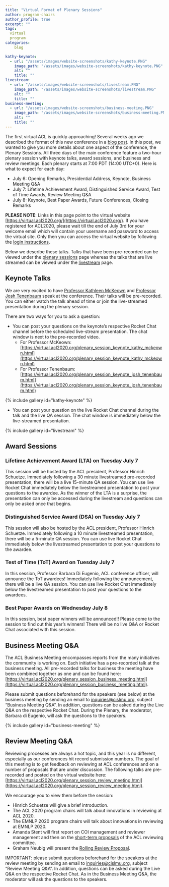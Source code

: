 ```yaml
---
title: "Virtual Format of Plenary Sessions"
author: program-chairs
author_profile: true
excerpt: ""
tags:
  virtual
  program
categories:
    blog

kathy-keynote:
  - url: "/assets/images/website-screenshots/kathy-keynote.PNG"
    image_path: "/assets/images/website-screenshots/kathy-keynote.PNG"
    alt: ""
    title: ""
livestream:
  - url: "/assets/images/website-screenshots/livestream.PNG"
    image_path: "/assets/images/website-screenshots/livestream.PNG"
    alt: ""
    title: ""
business-meeting:
  - url: "/assets/images/website-screenshots/business-meeting.PNG"
    image_path: "/assets/images/website-screenshots/business-meeting.PNG"
    alt: ""
    title: ""
---
```


The first virtual ACL is quickly approaching!  Several weeks ago we described the format of this new conference in a [blog post](https://acl2020.org/blog/intro-to-conference-infrastructure/).  In this post, we wanted to give you more details about one aspect of the conference, the Plenary Sessions.  All three days of the main conference feature a two-hour plenary session with keynote talks, award sessions, and business and review meetings.  Each plenary starts at 7:00 PDT (14:00 UTC+0). Here is what to expect for each day:

- July 6: Opening Remarks, Presidential Address, Keynote, Business Meeting Q&A
- July 7: Lifetime Achievement Award, Distinguished Service Award, Test of Time Awards, Review Meeting Q&A
- July 8: Keynote, Best Paper Awards, Future Conferences, Closing Remarks


<b>PLEASE NOTE</b>: Links in this page point to the virtual website [https://virtual.acl2020.org/](https://virtual.acl2020.org/). If you have registered for ACL2020, please wait till the end of July 3rd for your welcome email which will contain your username and password to access the virtual site. Only then you can access the virtual website by following the [login instructions](https://acl2020.org/_pages/docs/ACL2020_virtual_website_login_steps.pdf). 

Below we describe these talks. Talks that have been pre-recorded can be viewed under the [plenary sessions](https://virtual.acl2020.org/plenary_sessions.html) page whereas the talks that are live streamed can be viewed under the [livestream](https://virtual.acl2020.org/livestream.html) page. 


## Keynote Talks

We are very excited to have [Professor Kathleen McKeown](https://virtual.acl2020.org/plenary_session_keynote_kathy_mckeown.html) and [Professor Josh Tenenbaum](https://virtual.acl2020.org/plenary_session_keynote_josh_tenenbaum.html) speak at the conference. Their talks will be pre-recorded. You can either watch the talk ahead of time or join the live-streamed presentation during the plenary session. 

There are two ways for you to ask a question: 
- You can post your questions on the keynote’s respective Rocket Chat channel before the scheduled live-stream presentation. The chat window is next to the pre-recorded video. 
  - For Professor McKeown: [https://virtual.acl2020.org/plenary_session_keynote_kathy_mckeown.html](https://virtual.acl2020.org/plenary_session_keynote_kathy_mckeown.html)
  - For Professor Tenenbaum: [https://virtual.acl2020.org/plenary_session_keynote_josh_tenenbaum.html](https://virtual.acl2020.org/plenary_session_keynote_josh_tenenbaum.html)

{% include gallery id="kathy-keynote" %}

- You can post your question on the live Rocket Chat channel during the talk and the live QA session. The chat window is immediately below the live-streamed presentation.

{% include gallery id="livestream" %}

## Award Sessions

### Lifetime Achievement Award (LTA) on Tuesday July 7

This session will be hosted by the ACL president, Professor Hinrich Schuetze. Immediately following a 30 minute livestreamed pre-recorded presentation, there will be a live 15-minute QA session. You can use live Rocket Chat immediately below the livestreamed presentation to post your questions to the awardee.  As the winner of the LTA is a surprise, the presentation can only be accessed during the livestream and questions can only be asked once that begins.

### Distinguished Service Award (DSA) on Tuesday July 7

This session will also be hosted by the ACL president, Professor Hinrich Schuetze. Immediately following a 10 minute livestreamed presentation, there will be a 5-minute QA session. You can use live Rocket Chat immediately below the livestreamed presentation to post your questions to the awardee. 

### Test of Time (ToT) Award on Tuesday July 7

In this session, Professor Barbara Di Eugenio, ACL conference officer, will announce the ToT awardees!  Immediately following the announcement, there will be a live QA session. You can use live Rocket Chat immediately below the livestreamed presentation to post your questions to the awardees. 

### Best Paper Awards on Wednesday July 8

In this session, best paper winners will be announced!! Please come to the session to find out this year’s winners!   There will be no live Q&A or Rocket Chat associated with this session.

## Business Meeting Q&A

The ACL Business Meeting encompasses reports from the many initiatives the community is working on.  Each initiative has a pre-recorded talk at the business meeting. All pre-recorded talks for business the meeting have been combined together as one and can be found here: [https://virtual.acl2020.org/plenary_session_business_meeting.html](https://virtual.acl2020.org/plenary_session_business_meeting.html). 

Please submit questions beforehand for the speakers (see below) at the business meeting by sending an email to [inquiries@cislmu.org](mailto:inquiries@cislmu.org), subject “Business Meeting Q&A”.  In addition, questions can be asked during the Live Q&A on the respective Rocket Chat.  During the Plenary, the moderator, Barbara di Eugenio, will ask the questions to the speakers.

{% include gallery id="business-meeting" %}

## Review Meeting Q&A

Reviewing processes are always a hot topic, and this year is no different, especially as our conferences hit record submission numbers.  The goal of this meeting is to get feedback on reviewing at ACL conferences and on a number of proposals that are under discussion.  The following talks are pre-recorded and posted on the virtual website here: [https://virtual.acl2020.org/plenary_session_review_meeting.html](https://virtual.acl2020.org/plenary_session_review_meeting.html).

We encourage you to view them before the session:

- Hinrich Schuetze will give a brief introduction.
- The ACL 2020 program chairs will talk about innovations in reviewing at ACL 2020.
- The EMNLP 2020 program chairs will talk about innovations in reviewing at EMNLP 2020.
- Amanda Stent will first report on COI management and reviewer management and then on the [short-term proposals](https://www.aclweb.org/adminwiki/index.php?title=Short-Term_Reform_Proposals_for_ACL_Reviewing) of the ACL reviewing committee.
- Graham Neubig will present the [Rolling Review Proposal](https://www.aclweb.org/adminwiki/index.php?title=ACL_Rolling_Review_Proposal).

IMPORTANT: please submit questions beforehand for the speakers at the review meeting by sending an email to [inquiries@cislmu.org](mailto:inquiries@cislmu.org), subject “Review Meeting Q&A”.  In addition, questions can be asked during the Live Q&A on the respective Rocket Chat.   As in the Business Meeting Q&A,  the moderator will ask the questions to the speakers.